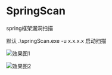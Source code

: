 # SpringScan
spring框架漏洞扫描

默认
.\springScan.exe -u x.x.x.x 启动扫描

![效果图1](https://pic.imgdb.cn/item/60f2dc695132923bf8e34b64.png)

![效果图2](https://pic.imgdb.cn/item/60fd6dec5132923bf8a51b4a.png)
